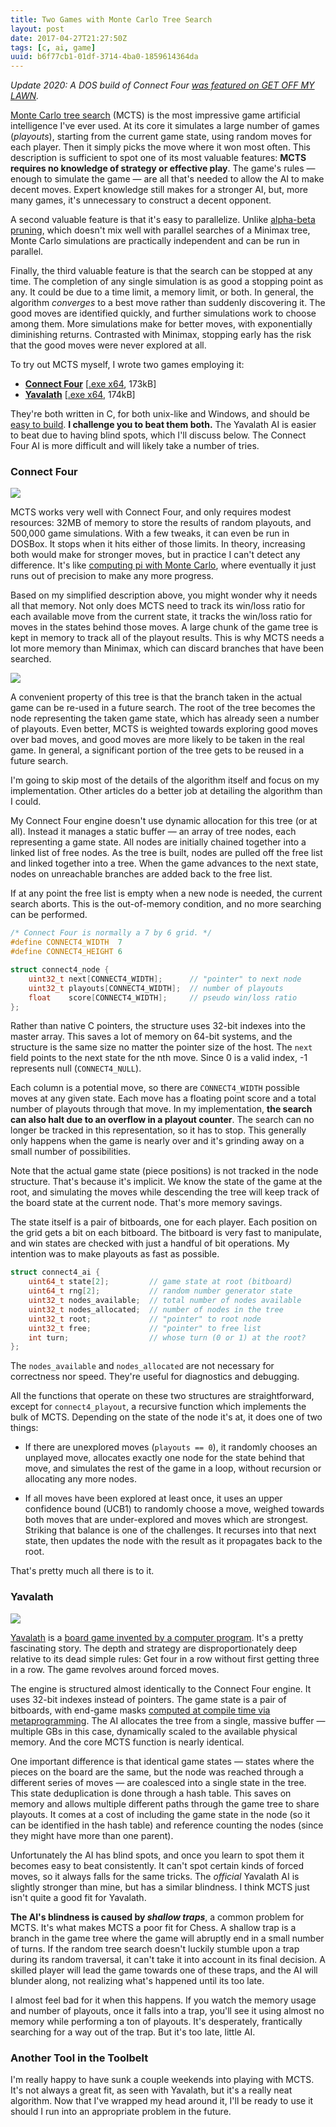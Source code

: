 ```yaml
---
title: Two Games with Monte Carlo Tree Search
layout: post
date: 2017-04-27T21:27:50Z
tags: [c, ai, game]
uuid: b6f77cb1-01df-3714-4ba0-1859614364da
---
```


*Update 2020: A DOS build of Connect Four [was featured on GET OFF MY
LAWN][lawn].*

[Monte Carlo tree search][mcts] (MCTS) is the most impressive game
artificial intelligence I've ever used. At its core it simulates a
large number of games (*playouts*), starting from the current game
state, using random moves for each player. Then it simply picks the
move where it won most often. This description is sufficient to spot
one of its most valuable features: **MCTS requires no knowledge of
strategy or effective play**. The game's rules — enough to simulate
the game — are all that's needed to allow the AI to make decent moves.
Expert knowledge still makes for a stronger AI, but, more many games,
it's unnecessary to construct a decent opponent.

A second valuable feature is that it's easy to parallelize. Unlike
[alpha-beta pruning][chess], which doesn't mix well with parallel
searches of a Minimax tree, Monte Carlo simulations are practically
independent and can be run in parallel.

Finally, the third valuable feature is that the search can be stopped
at any time. The completion of any single simulation is as good a
stopping point as any. It could be due to a time limit, a memory
limit, or both. In general, the algorithm *converges* to a best move
rather than suddenly discovering it. The good moves are identified
quickly, and further simulations work to choose among them. More
simulations make for better moves, with exponentially diminishing
returns. Contrasted with Minimax, stopping early has the risk that the
good moves were never explored at all.

To try out MCTS myself, I wrote two games employing it:

* [**Connect Four**][c4] [[.exe x64][c4bin], 173kB]
* [**Yavalath**][y]      [[.exe x64][ybin], 174kB]

They're both written in C, for both unix-like and Windows, and should
be [easy to build][simple]. **I challenge you to beat them both.** The
Yavalath AI is easier to beat due to having blind spots, which I'll
discuss below. The Connect Four AI is more difficult and will likely
take a number of tries.

### Connect Four

[![](/img/mcts/connect4-thumb.png)](/img/mcts/connect4.png)

MCTS works very well with Connect Four, and only requires modest
resources: 32MB of memory to store the results of random playouts, and
500,000 game simulations. With a few tweaks, it can even be run in
DOSBox. It stops when it hits either of those limits. In theory,
increasing both would make for stronger moves, but in practice I can't
detect any difference. It's like [computing pi with Monte Carlo][pi],
where eventually it just runs out of precision to make any more
progress.

Based on my simplified description above, you might wonder why it needs
all that memory. Not only does MCTS need to track its win/loss ratio for
each available move from the current state, it tracks the win/loss ratio
for moves in the states behind those moves. A large chunk of the game
tree is kept in memory to track all of the playout results. This is why
MCTS needs a lot more memory than Minimax, which can discard branches
that have been searched.

![](/img/mcts/tree.svg)

A convenient property of this tree is that the branch taken in the
actual game can be re-used in a future search. The root of the tree
becomes the node representing the taken game state, which has already
seen a number of playouts. Even better, MCTS is weighted towards
exploring good moves over bad moves, and good moves are more likely to
be taken in the real game. In general, a significant portion of the tree
gets to be reused in a future search.

I'm going to skip most of the details of the algorithm itself and focus
on my implementation. Other articles do a better job at detailing the
algorithm than I could.

My Connect Four engine doesn't use dynamic allocation for this tree (or
at all). Instead it manages a static buffer — an array of tree nodes,
each representing a game state. All nodes are initially chained together
into a linked list of free nodes. As the tree is built, nodes are pulled
off the free list and linked together into a tree. When the game
advances to the next state, nodes on unreachable branches are added back
to the free list.

If at any point the free list is empty when a new node is needed, the
current search aborts. This is the out-of-memory condition, and no more
searching can be performed.

~~~c
/* Connect Four is normally a 7 by 6 grid. */
#define CONNECT4_WIDTH  7
#define CONNECT4_HEIGHT 6

struct connect4_node {
    uint32_t next[CONNECT4_WIDTH];      // "pointer" to next node
    uint32_t playouts[CONNECT4_WIDTH];  // number of playouts
    float    score[CONNECT4_WIDTH];     // pseudo win/loss ratio
};
~~~

Rather than native C pointers, the structure uses 32-bit indexes into
the master array. This saves a lot of memory on 64-bit systems, and the
structure is the same size no matter the pointer size of the host. The
`next` field points to the next state for the nth move. Since 0 is a
valid index, -1 represents null (`CONNECT4_NULL`).

Each column is a potential move, so there are `CONNECT4_WIDTH`
possible moves at any given state. Each move has a floating point
score and a total number of playouts through that move. In my
implementation, **the search can also halt due to an overflow in a
playout counter**. The search can no longer be tracked in this
representation, so it has to stop. This generally only happens when
the game is nearly over and it's grinding away on a small number of
possibilities.

Note that the actual game state (piece positions) is not tracked in the
node structure. That's because it's implicit. We know the state of the
game at the root, and simulating the moves while descending the tree
will keep track of the board state at the current node. That's more
memory savings.

The state itself is a pair of bitboards, one for each player. Each
position on the grid gets a bit on each bitboard. The bitboard is very
fast to manipulate, and win states are checked with just a handful of
bit operations. My intention was to make playouts as fast as possible.

~~~c
struct connect4_ai {
    uint64_t state[2];         // game state at root (bitboard)
    uint64_t rng[2];           // random number generator state
    uint32_t nodes_available;  // total number of nodes available
    uint32_t nodes_allocated;  // number of nodes in the tree
    uint32_t root;             // "pointer" to root node
    uint32_t free;             // "pointer" to free list
    int turn;                  // whose turn (0 or 1) at the root?
};
~~~

The `nodes_available` and `nodes_allocated` are not necessary for
correctness nor speed. They're useful for diagnostics and debugging.

All the functions that operate on these two structures are
straightforward, except for `connect4_playout`, a recursive function
which implements the bulk of MCTS. Depending on the state of the node
it's at, it does one of two things:

* If there are unexplored moves (`playouts == 0`), it randomly chooses
  an unplayed move, allocates exactly one node for the state behind that
  move, and simulates the rest of the game in a loop, without recursion
  or allocating any more nodes.

* If all moves have been explored at least once, it uses an upper
  confidence bound (UCB1) to randomly choose a move, weighed towards
  both moves that are under-explored and moves which are strongest.
  Striking that balance is one of the challenges. It recurses into that
  next state, then updates the node with the result as it propagates
  back to the root.

That's pretty much all there is to it.

### Yavalath

[![](/img/mcts/yavalath-thumb.png)](/img/mcts/yavalath.png)

[Yavalath][yavalath] is a [board game invented by a computer
program][pdf]. It's a pretty fascinating story. The depth and strategy
are disproportionately deep relative to its dead simple rules: Get four
in a row without first getting three in a row. The game revolves around
forced moves.

The engine is structured almost identically to the Connect Four engine.
It uses 32-bit indexes instead of pointers. The game state is a pair of
bitboards, with end-game masks [computed at compile time via
metaprogramming][meta]. The AI allocates the tree from a single, massive
buffer — multiple GBs in this case, dynamically scaled to the available
physical memory. And the core MCTS function is nearly identical.

One important difference is that identical game states — states where
the pieces on the board are the same, but the node was reached through
a different series of moves — are coalesced into a single state in the
tree. This state deduplication is done through a hash table. This
saves on memory and allows multiple different paths through the game
tree to share playouts. It comes at a cost of including the game state
in the node (so it can be identified in the hash table) and reference
counting the nodes (since they might have more than one parent).

Unfortunately the AI has blind spots, and once you learn to spot them it
becomes easy to beat consistently. It can't spot certain kinds of forced
moves, so it always falls for the same tricks. The *official* Yavalath
AI is slightly stronger than mine, but has a similar blindness. I think
MCTS just isn't quite a good fit for Yavalath.

**The AI's blindness is caused by *shallow traps***, a common problem
for MCTS. It's what makes MCTS a poor fit for Chess. A shallow trap is
a branch in the game tree where the game will abruptly end in a small
number of turns. If the random tree search doesn't luckily stumble
upon a trap during its random traversal, it can't take it into account
in its final decision. A skilled player will lead the game towards one
of these traps, and the AI will blunder along, not realizing what's
happened until its too late.

I almost feel bad for it when this happens. If you watch the memory
usage and number of playouts, once it falls into a trap, you'll see it
using almost no memory while performing a ton of playouts. It's
desperately, frantically searching for a way out of the trap. But it's
too late, little AI.

### Another Tool in the Toolbelt

I'm really happy to have sunk a couple weekends into playing with MCTS.
It's not always a great fit, as seen with Yavalath, but it's a really
neat algorithm. Now that I've wrapped my head around it, I'll be ready
to use it should I run into an appropriate problem in the future.


[c4]: https://github.com/skeeto/connect4
[c4bin]: https://github.com/skeeto/connect4/releases/download/1.0/connect4.exe
[chess]: /blog/2011/08/24/
[lawn]: https://www.youtube.com/watch?v=K00BylbOQUo
[mcts]: https://jeffbradberry.com/posts/2015/09/intro-to-monte-carlo-tree-search/
[meta]: /blog/2016/11/15/
[pdf]: http://www.genetic-programming.org/hc2012/Browne-Paper-3-Yavalath-07.pdf
[pi]: https://curiosity-driven.org/pi-approximation
[simple]: /blog/2017/03/30/
[y]: https://github.com/skeeto/yavalath
[yavalath]: http://cambolbro.com/games/yavalath/
[ybin]: https://github.com/skeeto/yavalath/releases/download/1.0/yavalath.exe
